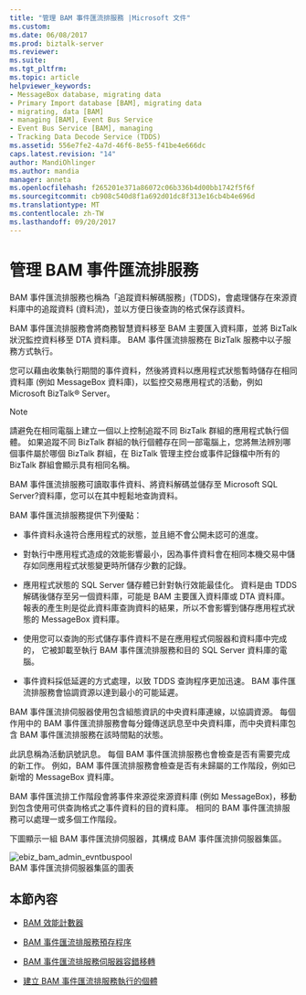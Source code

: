 ```yaml
---
title: "管理 BAM 事件匯流排服務 |Microsoft 文件"
ms.custom: 
ms.date: 06/08/2017
ms.prod: biztalk-server
ms.reviewer: 
ms.suite: 
ms.tgt_pltfrm: 
ms.topic: article
helpviewer_keywords:
- MessageBox database, migrating data
- Primary Import database [BAM], migrating data
- migrating, data [BAM]
- managing [BAM], Event Bus Service
- Event Bus Service [BAM], managing
- Tracking Data Decode Service (TDDS)
ms.assetid: 556e7fe2-4a7d-46f6-8e55-f41be4e666dc
caps.latest.revision: "14"
author: MandiOhlinger
ms.author: mandia
manager: anneta
ms.openlocfilehash: f265201e371a86072c06b336b4d00bb1742f5f6f
ms.sourcegitcommit: cb908c540d8f1a692d01dc8f313e16cb4b4e696d
ms.translationtype: MT
ms.contentlocale: zh-TW
ms.lasthandoff: 09/20/2017
---
```

# <a name="managing-the-bam-event-bus-service"></a>管理 BAM 事件匯流排服務
BAM 事件匯流排服務也稱為「追蹤資料解碼服務」(TDDS)，會處理儲存在來源資料庫中的追蹤資料 (資料流)，並以方便日後查詢的格式保存該資料。  
  
 BAM 事件匯流排服務會將商務智慧資料移至 BAM 主要匯入資料庫，並將 BizTalk 狀況監控資料移至 DTA 資料庫。 BAM 事件匯流排服務在 BizTalk 服務中以子服務方式執行。  
  
 您可以藉由收集執行期間的事件資料，然後將資料以應用程式狀態暫時儲存在相同資料庫 (例如 MessageBox 資料庫)，以監控交易應用程式的活動，例如 Microsoft BizTalk® Server。  
  
> [!NOTE]
>  請避免在相同電腦上建立一個以上控制追蹤不同 BizTalk 群組的應用程式執行個體。 如果追蹤不同 BizTalk 群組的執行個體存在同一部電腦上，您將無法辨別哪個事件屬於哪個 BizTalk 群組，在 BizTalk 管理主控台或事件記錄檔中所有的 BizTalk 群組會顯示具有相同名稱。  
  
 BAM 事件匯流排服務可讀取事件資料、將資料解碼並儲存至 Microsoft SQL Server?資料庫，您可以在其中輕鬆地查詢資料。  
  
 BAM 事件匯流排服務提供下列優點：  
  
-   事件資料永遠符合應用程式的狀態，並且絕不會公開未認可的進度。  
  
-   對執行中應用程式造成的效能影響最小，因為事件資料會在相同本機交易中儲存如同應用程式狀態變更時所儲存少數的記錄。  
  
-   應用程式狀態的 SQL Server 儲存體已針對執行效能最佳化。 資料是由 TDDS 解碼後儲存至另一個資料庫，可能是 BAM 主要匯入資料庫或 DTA 資料庫。 報表的產生則是從此資料庫查詢資料的結果，所以不會影響到儲存應用程式狀態的 MessageBox 資料庫。  
  
-   使用您可以查詢的形式儲存事件資料不是在應用程式伺服器和資料庫中完成的， 它被卸載至執行 BAM 事件匯流排服務和目的 SQL Server 資料庫的電腦。  
  
-   事件資料採低延遲的方式處理，以致 TDDS 查詢程序更加迅速。 BAM 事件匯流排服務會協調資源以達到最小的可能延遲。  
  
 BAM 事件匯流排伺服器使用包含組態資訊的中央資料庫連線，以協調資源。 每個作用中的 BAM 事件匯流排服務會每分鐘傳送訊息至中央資料庫，而中央資料庫包含 BAM 事件匯流排服務在該時間點的狀態。  
  
 此訊息稱為活動訊號訊息。 每個 BAM 事件匯流排服務也會檢查是否有需要完成的新工作。 例如，BAM 事件匯流排服務會檢查是否有未歸屬的工作階段，例如已新增的 MessageBox 資料庫。  
  
 BAM 事件匯流排工作階段會將事件來源從來源資料庫 (例如 MessageBox)，移動到包含使用可供查詢格式之事件資料的目的資料庫。 相同的 BAM 事件匯流排服務可以處理一或多個工作階段。  
  
 下圖顯示一組 BAM 事件匯流排伺服器，其構成 BAM 事件匯流排伺服器集區。  
  
 ![](../core/media/ebiz-bam-admin-evntbuspool.gif "ebiz_bam_admin_evntbuspool")  
BAM 事件匯流排伺服器集區的圖表  
  
## <a name="in-this-section"></a>本節內容  
  
-   [BAM 效能計數器](../core/bam-performance-counters.md)  
  
-   [BAM 事件匯流排服務預存程序](../core/bam-event-bus-service-stored-procedures.md)  
  
-   [BAM 事件匯流排服務伺服器容錯移轉](../core/bam-event-bus-service-server-failover.md)  
  
-   [建立 BAM 事件匯流排服務執行的個體](../core/creating-instances-of-the-bam-event-bus-service.md)